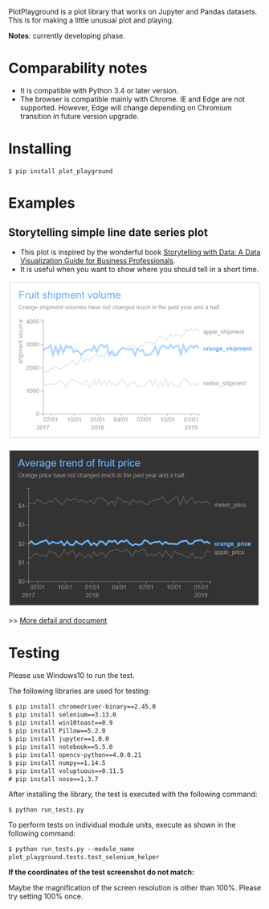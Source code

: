 PlotPlayground is a plot library that works on Jupyter and Pandas datasets. This is for making a little unusual plot and playing.

**Notes**: currently developing phase.

# Comparability notes

- It is compatible with Python 3.4 or later version.
- The browser is compatible mainly with Chrome. IE and Edge are not supported. However, Edge will change depending on Chromium transition in future version upgrade.

# Installing

```
$ pip install plot_playground
```

# Examples

## Storytelling simple line date series plot

- This plot is inspired by the wonderful book [Storytelling with Data: A Data Visualization Guide for Business Professionals](https://www.amazon.com/Storytelling-Data-Visualization-Business-Professionals/dp/1119002257/).
- It is useful when you want to show where you should tell in a short time.

![img](https://github.com/simon-ritchie/plot_playground/blob/master/documents/readme/storytelling_simple_line_date_series_plot_white.png)

![img](https://github.com/simon-ritchie/plot_playground/blob/master/documents/readme/storytelling_simple_line_date_series_plot_black.png)

\>\> [More defail and document](https://nbviewer.jupyter.org/github/simon-ritchie/plot_playground/blob/master/documents/storytelling_simple_line_date_series_plot/document.html)

# Testing

Please use Windows10 to run the test.

The following libraries are used for testing:

```
$ pip install chromedriver-binary==2.45.0
$ pip install selenium==3.13.0
$ pip install win10toast==0.9
$ pip install Pillow==5.2.0
$ pip install jupyter==1.0.0
$ pip install notebook==5.5.0
$ pip install opencv-python==4.0.0.21
$ pip install numpy==1.14.5
$ pip install voluptuous==0.11.5
# pip install nose==1.3.7
```

After installing the library, the test is executed with the following command:

```
$ python run_tests.py
```

To perform tests on individual module units, execute as shown in the following command:

```
$ python run_tests.py --module_name plot_playground.tests.test_selenium_helper
```

**If the coordinates of the test screenshot do not match:**

Maybe the magnification of the screen resolution is other than 100%. Please try setting 100% once.
